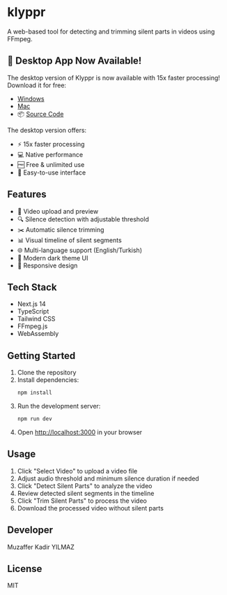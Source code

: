# klyppr

A web-based tool for detecting and trimming silent parts in videos using FFmpeg.

## 🎉 Desktop App Now Available!

The desktop version of Klyppr is now available with 15x faster processing! Download it for free:

-  [Windows](https://github.com/muzafferkadir/klyppr-desktop/releases/download/v1.1.0/Klyppr-Portable-x64.1.exe)
-  [Mac](https://github.com/muzafferkadir/klyppr-desktop/releases/download/v1.1.0/Klyppr-1.0.0-arm64.dmg)
- 📦 [Source Code](https://github.com/muzafferkadir/klyppr-desktop)

The desktop version offers:
- ⚡ 15x faster processing
- 💻 Native performance
- 🆓 Free & unlimited use
- 🎯 Easy-to-use interface

## Features

- 🎥 Video upload and preview
- 🔍 Silence detection with adjustable threshold
- ✂️ Automatic silence trimming
- 📊 Visual timeline of silent segments
- 🌐 Multi-language support (English/Turkish)
- 🎨 Modern dark theme UI
- 📱 Responsive design

## Tech Stack

- Next.js 14
- TypeScript
- Tailwind CSS
- FFmpeg.js
- WebAssembly

## Getting Started

1. Clone the repository
2. Install dependencies:
   ```bash
   npm install
   ```
3. Run the development server:
   ```bash
   npm run dev
   ```
4. Open [http://localhost:3000](http://localhost:3000) in your browser

## Usage

1. Click "Select Video" to upload a video file
2. Adjust audio threshold and minimum silence duration if needed
3. Click "Detect Silent Parts" to analyze the video
4. Review detected silent segments in the timeline
5. Click "Trim Silent Parts" to process the video
6. Download the processed video without silent parts

## Developer

Muzaffer Kadir YILMAZ

## License

MIT
